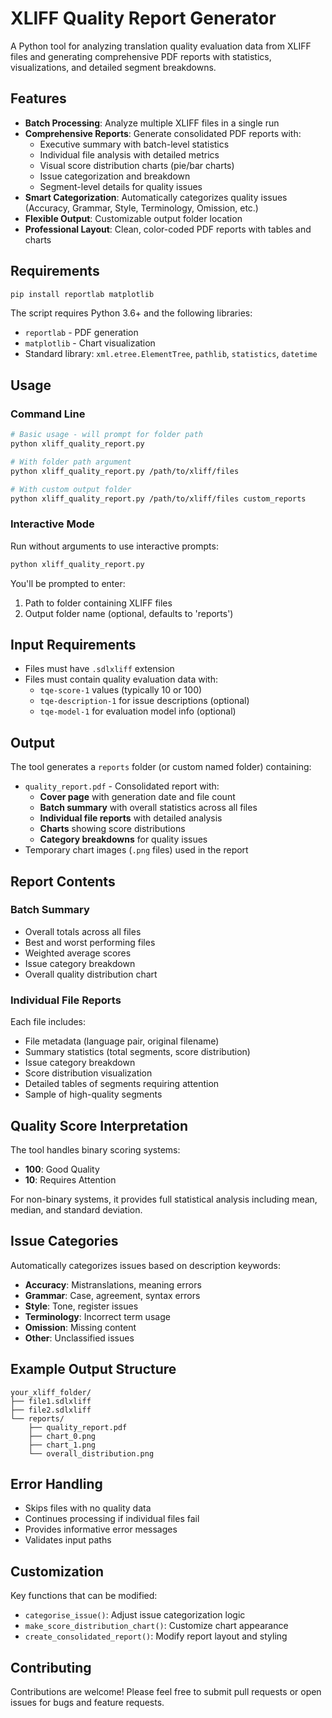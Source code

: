 
# XLIFF Quality Report Generator

A Python tool for analyzing translation quality evaluation data from XLIFF files and generating comprehensive PDF reports with statistics, visualizations, and detailed segment breakdowns.

## Features

- **Batch Processing**: Analyze multiple XLIFF files in a single run
- **Comprehensive Reports**: Generate consolidated PDF reports with:
  - Executive summary with batch-level statistics
  - Individual file analysis with detailed metrics
  - Visual score distribution charts (pie/bar charts)
  - Issue categorization and breakdown
  - Segment-level details for quality issues
- **Smart Categorization**: Automatically categorizes quality issues (Accuracy, Grammar, Style, Terminology, Omission, etc.)
- **Flexible Output**: Customizable output folder location
- **Professional Layout**: Clean, color-coded PDF reports with tables and charts

## Requirements

```bash
pip install reportlab matplotlib
```

The script requires Python 3.6+ and the following libraries:

- `reportlab` - PDF generation
- `matplotlib` - Chart visualization
- Standard library: `xml.etree.ElementTree`, `pathlib`, `statistics`, `datetime`

## Usage

### Command Line

```bash
# Basic usage - will prompt for folder path
python xliff_quality_report.py

# With folder path argument
python xliff_quality_report.py /path/to/xliff/files

# With custom output folder
python xliff_quality_report.py /path/to/xliff/files custom_reports
```

### Interactive Mode

Run without arguments to use interactive prompts:

```bash
python xliff_quality_report.py
```

You'll be prompted to enter:

1. Path to folder containing XLIFF files
2. Output folder name (optional, defaults to 'reports')

## Input Requirements

- Files must have `.sdlxliff` extension
- Files must contain quality evaluation data with:
  - `tqe-score-1` values (typically 10 or 100)
  - `tqe-description-1` for issue descriptions (optional)
  - `tqe-model-1` for evaluation model info (optional)

## Output

The tool generates a `reports` folder (or custom named folder) containing:

- `quality_report.pdf` - Consolidated report with:
  - **Cover page** with generation date and file count
  - **Batch summary** with overall statistics across all files
  - **Individual file reports** with detailed analysis
  - **Charts** showing score distributions
  - **Category breakdowns** for quality issues
- Temporary chart images (`.png` files) used in the report

## Report Contents

### Batch Summary

- Overall totals across all files
- Best and worst performing files
- Weighted average scores
- Issue category breakdown
- Overall quality distribution chart

### Individual File Reports

Each file includes:

- File metadata (language pair, original filename)
- Summary statistics (total segments, score distribution)
- Issue category breakdown
- Score distribution visualization
- Detailed tables of segments requiring attention
- Sample of high-quality segments

## Quality Score Interpretation

The tool handles binary scoring systems:

- **100**: Good Quality
- **10**: Requires Attention

For non-binary systems, it provides full statistical analysis including mean, median, and standard deviation.

## Issue Categories

Automatically categorizes issues based on description keywords:

- **Accuracy**: Mistranslations, meaning errors
- **Grammar**: Case, agreement, syntax errors
- **Style**: Tone, register issues
- **Terminology**: Incorrect term usage
- **Omission**: Missing content
- **Other**: Unclassified issues

## Example Output Structure

```
your_xliff_folder/
├── file1.sdlxliff
├── file2.sdlxliff
└── reports/
    ├── quality_report.pdf
    ├── chart_0.png
    ├── chart_1.png
    └── overall_distribution.png
```

## Error Handling

- Skips files with no quality data
- Continues processing if individual files fail
- Provides informative error messages
- Validates input paths

## Customization

Key functions that can be modified:

- `categorise_issue()`: Adjust issue categorization logic
- `make_score_distribution_chart()`: Customize chart appearance
- `create_consolidated_report()`: Modify report layout and styling

## Contributing

Contributions are welcome! Please feel free to submit pull requests or open issues for bugs and feature requests.

